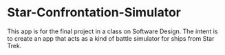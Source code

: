 # Star-Confrontation-Simulator

This app is for the final project in a class on Software Design. The intent is to create an app that acts as a kind of battle simulator for ships from Star Trek.
